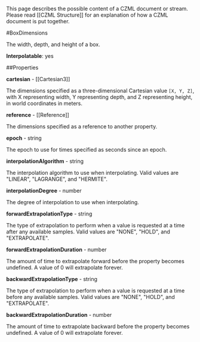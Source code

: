 This page describes the possible content of a CZML document or stream.  Please read [[CZML Structure]] for an explanation of how a CZML document is put together.

#BoxDimensions

The width, depth, and height of a box.

**Interpolatable**: yes

##Properties

**cartesian** - [[Cartesian3]]

The dimensions specified as a three-dimensional Cartesian value `[X, Y, Z]`, with X representing width, Y representing depth, and Z representing height, in world coordinates in meters.


**reference** - [[Reference]]

The dimensions specified as a reference to another property.


**epoch** - string

The epoch to use for times specified as seconds since an epoch.


**interpolationAlgorithm** - string

The interpolation algorithm to use when interpolating. Valid values are "LINEAR", "LAGRANGE", and "HERMITE".


**interpolationDegree** - number

The degree of interpolation to use when interpolating.


**forwardExtrapolationType** - string

The type of extrapolation to perform when a value is requested at a time after any available samples. Valid values are "NONE", "HOLD", and "EXTRAPOLATE".


**forwardExtrapolationDuration** - number

The amount of time to extrapolate forward before the property becomes undefined.  A value of 0 will extrapolate forever.


**backwardExtrapolationType** - string

The type of extrapolation to perform when a value is requested at a time before any available samples. Valid values are "NONE", "HOLD", and "EXTRAPOLATE".


**backwardExtrapolationDuration** - number

The amount of time to extrapolate backward before the property becomes undefined.  A value of 0 will extrapolate forever.


